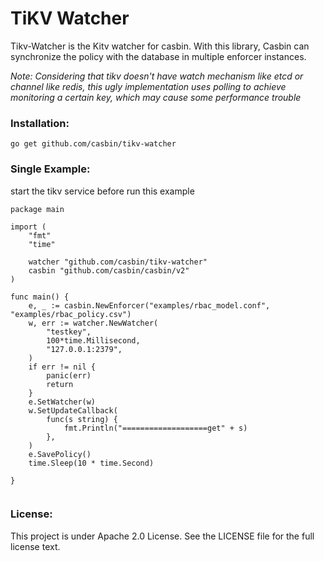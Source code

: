 # TiKV Watcher

Tikv-Watcher is the Kitv watcher for casbin. With this library, Casbin can synchronize the policy with the database in multiple enforcer instances.

*Note: Considering that tikv doesn't have watch mechanism like etcd or channel like redis, this ugly implementation uses polling to achieve monitoring a certain key, which may cause some performance trouble*

### Installation: 
```shell
go get github.com/casbin/tikv-watcher
```

### Single Example:
start the tikv service before run this example
```golang
package main

import (
	"fmt"
	"time"

	watcher "github.com/casbin/tikv-watcher"
	casbin "github.com/casbin/casbin/v2"
)

func main() {
	e, _ := casbin.NewEnforcer("examples/rbac_model.conf", "examples/rbac_policy.csv")
	w, err := watcher.NewWatcher(
		"testkey",
		100*time.Millisecond,
		"127.0.0.1:2379",
	)
	if err != nil {
		panic(err)
		return
	}
	e.SetWatcher(w)
	w.SetUpdateCallback(
		func(s string) {
			fmt.Println("===================get" + s)
		},
	)
	e.SavePolicy()
	time.Sleep(10 * time.Second)

}


```
### License:
This project is under Apache 2.0 License. See the LICENSE file for the full license text.
